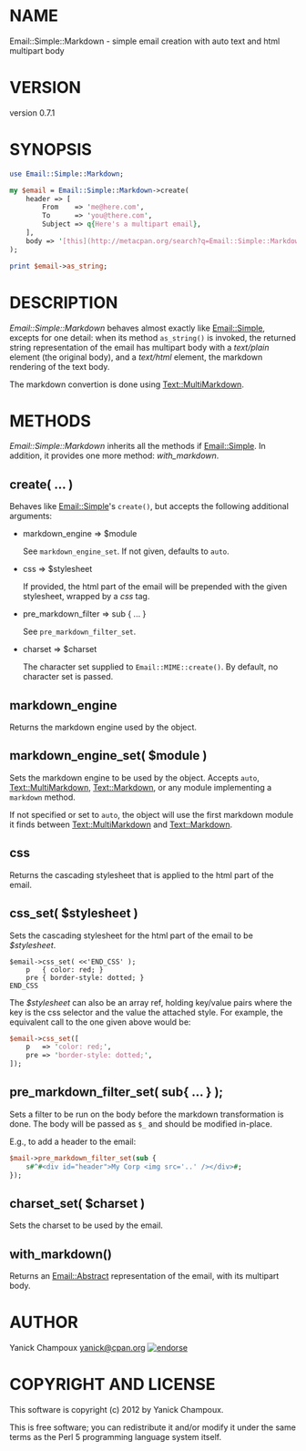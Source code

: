 # NAME

Email::Simple::Markdown - simple email creation with auto text and html multipart body

# VERSION

version 0.7.1

# SYNOPSIS

```perl
use Email::Simple::Markdown;

my $email = Email::Simple::Markdown->create(
    header => [
        From    => 'me@here.com',
        To      => 'you@there.com',
        Subject => q{Here's a multipart email},
    ],
    body => '[this](http://metacpan.org/search?q=Email::Simple::Markdown) is *amazing*',
);

print $email->as_string;
```

# DESCRIPTION

_Email::Simple::Markdown_ behaves almost exactly like [Email::Simple](https://metacpan.org/pod/Email::Simple),
excepts for one detail: when its method `as_string()` is invoked, the
returned string representation of the email has multipart body with a 
_text/plain_ element (the original body), and a _text/html_ element,
the markdown rendering of the text body.

The markdown convertion is done using [Text::MultiMarkdown](https://metacpan.org/pod/Text::MultiMarkdown).

# METHODS

_Email::Simple::Markdown_ inherits all the methods if [Email::Simple](https://metacpan.org/pod/Email::Simple). 
In addition, it provides one more method: _with\_markdown_.

## create( ... ) 

Behaves like [Email::Simple](https://metacpan.org/pod/Email::Simple)'s `create()`, but accepts the following
additional arguments:

- markdown\_engine => $module

    See `markdown_engine_set`. If not given, defaults to `auto`.

- css => $stylesheet

    If provided, the html part of the email will be prepended with the given
    stylesheet, wrapped by a _css_ tag.

- pre\_markdown\_filter => sub { ... }

    See `pre_markdown_filter_set`.

- charset => $charset

    The character set supplied to `Email::MIME::create()`. By default, no character set 
    is passed.

## markdown\_engine

Returns the markdown engine used by the object.

## markdown\_engine\_set( $module )

Sets the markdown engine to be used by the object. 
Accepts `auto`, [Text::MultiMarkdown](https://metacpan.org/pod/Text::MultiMarkdown), [Text::Markdown](https://metacpan.org/pod/Text::Markdown), or any module
implementing a `markdown` method.

If not specified or set to `auto`, the object will use the first markdown module it finds
between [Text::MultiMarkdown](https://metacpan.org/pod/Text::MultiMarkdown) and [Text::Markdown](https://metacpan.org/pod/Text::Markdown).

## css

Returns the cascading stylesheet that is applied to the html part of the
email.

## css\_set( $stylesheet )

Sets the cascading stylesheet for the html part of the email to be
_$stylesheet_.  

```
$email->css_set( <<'END_CSS' );
    p   { color: red; }
    pre { border-style: dotted; }
END_CSS
```

The _$stylesheet_ can also be an array ref, holding key/value pairs where
the key is the css selector and the value the attached style. For example, 
the equivalent call to the one given above would be:

```perl
$email->css_set([
    p   => 'color: red;',
    pre => 'border-style: dotted;',
]);
```

## pre\_markdown\_filter\_set( sub{ ... } );

Sets a filter to be run on the body before the markdown transformation is
done. The body will be passed as `$_` and should be modified in-place.

E.g., to add a header to the email:

```perl
$mail->pre_markdown_filter_set(sub {
    s#^#<div id="header">My Corp <img src='..' /></div>#;
});
```

## charset\_set( $charset )

Sets the charset to be used by the email.

## with\_markdown()

Returns an [Email::Abstract](https://metacpan.org/pod/Email::Abstract) representation of the email, with 
its multipart body.

# AUTHOR

Yanick Champoux <yanick@cpan.org> [![endorse](http://api.coderwall.com/yanick/endorsecount.png)](http://coderwall.com/yanick)

# COPYRIGHT AND LICENSE

This software is copyright (c) 2012 by Yanick Champoux.

This is free software; you can redistribute it and/or modify it under
the same terms as the Perl 5 programming language system itself.
